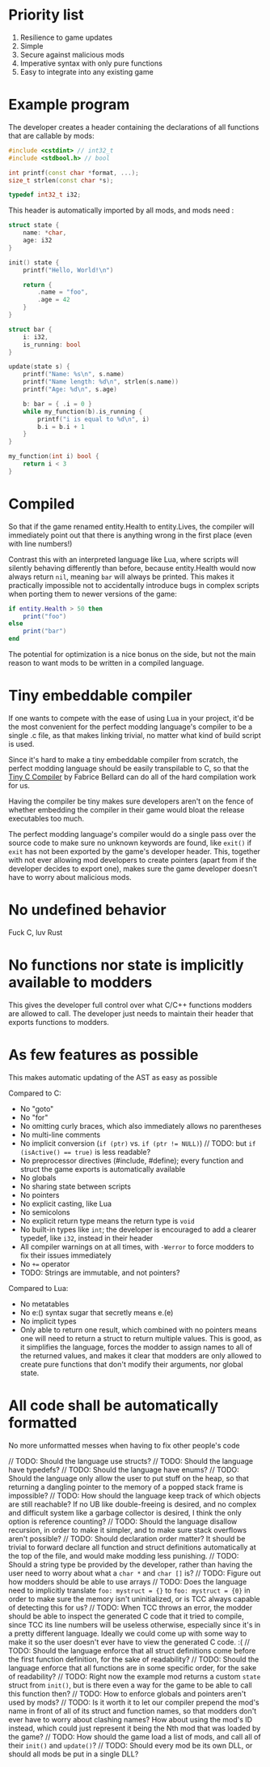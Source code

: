 # Priority list

1. Resilience to game updates
2. Simple
3. Secure against malicious mods
4. Imperative syntax with only pure functions
5. Easy to integrate into any existing game

# Example program

The developer creates a header containing the declarations of all functions that are callable by mods:

```c++
#include <cstdint> // int32_t
#include <stdbool.h> // bool

int printf(const char *format, ...);
size_t strlen(const char *s);

typedef int32_t i32;
```

This header is automatically imported by all mods, and mods need :

```c++
struct state {
	name: *char,
	age: i32
}

init() state {
	printf("Hello, World!\n")

	return {
		.name = "foo",
		.age = 42
	}
}

struct bar {
	i: i32,
	is_running: bool
}

update(state s) {
	printf("Name: %s\n", s.name)
	printf("Name length: %d\n", strlen(s.name))
	printf("Age: %d\n", s.age)

	b: bar = { .i = 0 }
	while my_function(b).is_running {
		printf("i is equal to %d\n", i)
		b.i = b.i + 1
	}
}

my_function(int i) bool {
	return i < 3
}
```

# Compiled

So that if the game renamed entity.Health to entity.Lives, the compiler will immediately point out that there is anything wrong in the first place (even with line numbers!)

Contrast this with an interpreted language like Lua, where scripts will silently behaving differently than before, because entity.Health would now always return `nil`, meaning `bar` will always be printed. This makes it practically impossible not to accidentally introduce bugs in complex scripts when porting them to newer versions of the game:

```lua
if entity.Health > 50 then
    print("foo")
else
    print("bar")
end
```

The potential for optimization is a nice bonus on the side, but not the main reason to want mods to be written in a compiled language.

# Tiny embeddable compiler

If one wants to compete with the ease of using Lua in your project, it'd be the most convenient for the perfect modding language's compiler to be a single .c file, as that makes linking trivial, no matter what kind of build script is used.

Since it's hard to make a tiny embeddable compiler from scratch, the perfect modding language should be easily transpilable to C, so that the [Tiny C Compiler](https://en.wikipedia.org/wiki/Tiny_C_Compiler) by Fabrice Bellard can do all of the hard compilation work for us.

Having the compiler be tiny makes sure developers aren't on the fence of whether embedding the compiler in their game would bloat the release executables too much.

The perfect modding language's compiler would do a single pass over the source code to make sure no unknown keywords are found, like `exit()` if `exit` has not been exported by the game's developer header. This, together with not ever allowing mod developers to create pointers (apart from if the developer decides to export one), makes sure the game developer doesn't have to worry about malicious mods.

# No undefined behavior

Fuck C, luv Rust

# No functions nor state is implicitly available to modders

This gives the developer full control over what C/C++ functions modders are allowed to call. The developer just needs to maintain their header that exports functions to modders.

# As few features as possible

This makes automatic updating of the AST as easy as possible

Compared to C:

- No "goto"
- No "for"
- No omitting curly braces, which also immediately allows no parentheses
- No multi-line comments
- No implicit conversion (`if (ptr)` vs. `if (ptr != NULL)`) // TODO: but `if (isActive() == true)` is less readable?
- No preprocessor directives (#include, #define); every function and struct the game exports is automatically available
- No globals
- No sharing state between scripts
- No pointers
- No explicit casting, like Lua
- No semicolons
- No explicit return type means the return type is `void`
- No built-in types like `int`; the developer is encouraged to add a clearer typedef, like `i32`, instead in their header
- All compiler warnings on at all times, with `-Werror` to force modders to fix their issues immediately
- No `+=` operator
- TODO: Strings are immutable, and not pointers?

Compared to Lua:

- No metatables
- No e:() syntax sugar that secretly means e.(e)
- No implicit types
- Only able to return one result, which combined with no pointers means one will need to return a struct to return multiple values. This is good, as it simplifies the language, forces the modder to assign names to all of the returned values, and makes it clear that modders are only allowed to create pure functions that don't modify their arguments, nor global state.

# All code shall be automatically formatted

No more unformatted messes when having to fix other people's code

// TODO: Should the language use structs?
// TODO: Should the language have typedefs?
// TODO: Should the language have enums?
// TODO: Should the language only allow the user to put stuff on the heap, so that returning a dangling pointer to the memory of a popped stack frame is impossible?
// TODO: How should the language keep track of which objects are still reachable? If no UB like double-freeing is desired, and no complex and difficult system like a garbage collector is desired, I think the only option is reference counting?
// TODO: Should the language disallow recursion, in order to make it simpler, and to make sure stack overflows aren't possible?
// TODO: Should declaration order matter? It should be trivial to forward declare all function and struct definitions automatically at the top of the file, and would make modding less punishing.
// TODO: Should a string type be provided by the developer, rather than having the user need to worry about what a `char *` and `char []` is?
// TODO: Figure out how modders should be able to use arrays
// TODO: Does the language need to implicitly translate `foo: mystruct = {}` to `foo: mystruct = {0}` in order to make sure the memory isn't uninitialized, or is TCC always capable of detecting this for us?
// TODO: When TCC throws an error, the modder should be able to inspect the generated C code that it tried to compile, since TCC its line numbers will be useless otherwise, especially since it's in a pretty different language. Ideally we could come up with some way to make it so the user doesn't ever have to view the generated C code. :(
// TODO: Should the language enforce that all struct definitions come before the first function definition, for the sake of readability?
// TODO: Should the language enforce that all functions are in some specific order, for the sake of readability?
// TODO: Right now the example mod returns a custom `state` struct from `init()`, but is there even a way for the game to be able to call this function then?
// TODO: How to enforce globals and pointers aren't used by mods?
// TODO: Is it worth it to let our compiler prepend the mod's name in front of all of its struct and function names, so that modders don't ever have to worry about clashing names? How about using the mod's ID instead, which could just represent it being the Nth mod that was loaded by the game?
// TODO: How should the game load a list of mods, and call all of their `init()` and `update()`?
// TODO: Should every mod be its own DLL, or should all mods be put in a single DLL?
